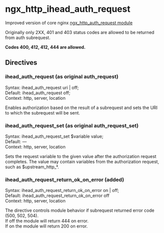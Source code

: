 # ngx_http_ihead_auth_request
Improved version of core nginx [ngx_http_auth_request module](https://nginx.org/en/docs/http/ngx_http_auth_request_module.html)

Originally only 2XX, 401 and 403 status codes are allowed to be returned from auth subrequest.

**Codes 400, 412, 412, 444 are allowed.**

## Directives
### ihead_auth_request (as original auth_request)
 Syntax: 	ihead_auth_request uri | off;  
 Default: 	ihead_auth_request off;  
 Context: 	http, server, location  

Enables authorization based on the result of a subrequest and sets the URI to which the subrequest will be sent. 

### ihead_auth_request_set (as original auth_request_set)
 Syntax: 	ihead_auth_request_set $variable value;  
 Default: —  
 Context: http, server, location  

Sets the request variable to the given value after the authorization request completes. The value may contain variables from the authorization request, such as $upstream_http_*. 

### ihead_auth_request_return_ok_on_error (added)
 Syntax: 	ihead_auth_request_return_ok_on_error on | off;  
 Default: 	ihead_auth_request_return_ok_on_error off  
 Context: 	http, server, location  

The directive controls module behavior if subrequest returned error code (500, 502, 504).  
If off the module will return 444 on error.  
If on the module will return 200 on error.  
